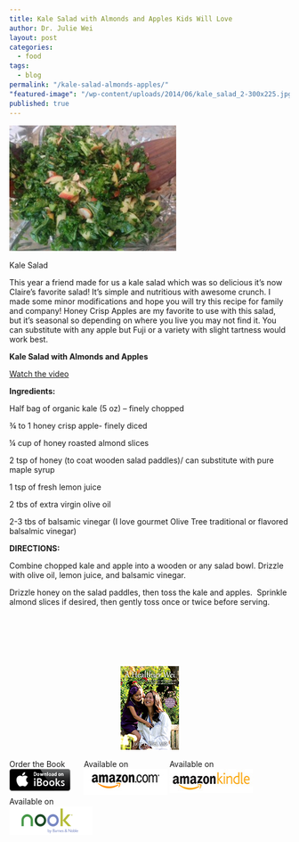 ```yaml
---
title: Kale Salad with Almonds and Apples Kids Will Love
author: Dr. Julie Wei
layout: post
categories: 
  - food
tags: 
  - blog
permalink: "/kale-salad-almonds-apples/"
"featured-image": "/wp-content/uploads/2014/06/kale_salad_2-300x225.jpg"
published: true
---
```


<div id="attachment_1074" style="width: 310px" class="wp-caption alignleft">
  <img class="size-medium wp-image-1074" src="/wp-content/uploads/2014/06/kale_salad_2-300x225.jpg" alt="Kale Salad" width="300" height="225" />
  
  <p class="wp-caption-text">
    Kale Salad
  </p>
</div>

This year a friend made for us a kale salad which was so delicious it’s now Claire’s favorite salad! It’s simple and nutritious with awesome crunch. I made some minor modifications and hope you will try this recipe for family and company! Honey Crisp Apples are my favorite to use with this salad, but it’s seasonal so depending on where you live you may not find it. You can substitute with any apple but Fuji or a variety with slight tartness would work best.

**Kale Salad with Almonds and Apples**

[Watch the video][1]

**Ingredients:**

Half bag of organic kale (5 oz) – finely chopped

¾ to 1 honey crisp apple- finely diced

¼ cup of honey roasted almond slices

2 tsp of honey (to coat wooden salad paddles)/ can substitute with pure maple syrup

1 tsp of fresh lemon juice

2 tbs of extra virgin olive oil

2-3 tbs of balsamic vinegar (I love gourmet Olive Tree traditional or flavored balsalmic vinegar)

**DIRECTIONS:**

Combine chopped kale and apple into a wooden or any salad bowl. Drizzle with olive oil, lemon juice, and balsamic vinegar.

Drizzle honey on the salad paddles, then toss the kale and apples.  Sprinkle almond slices if desired, then gently toss once or twice before serving.

&nbsp;

&nbsp;

&nbsp;

<span style="width:105px;display:table;margin:0 auto;"><a href="the-book/"><img src="/wp-content/uploads/2014/04/AHealthierWei_cover_150.png" /></a></span>

<p style="height:80px">
  <span style="width:130px;display:inline-block;vertical-align:top;"> Order the Book <a href="https://itunes.apple.com/us/book/a-healthier-wei/id806784060?ls=1&mt=11#" target="_blank" > <img class="size-full wp-image-944" alt="Apple iBooks" title="Apple iBooks" src="/wp-content/uploads/2014/02/Download_on_iBooks_Badge_US-UK_110x40_090513.png" width="110" height="40" /></a> </span> <span style="width:150px;display:inline-block;vertical-align:top;">Available on <a href="http://amzn.to/1fSNqeb" target="_blank" > <img class="size-full wp-image-945" alt="Amazon.com" title="Amazon.com" src="/wp-content/uploads/2014/02/amazon_com_logo_160.jpg" width="160" height="47" /> </a> </span> <span  style="width:150px;display:inline-block;vertical-align:top;">Available on <a href="http://amzn.to/1eHEfNl" target="_blank" > <img class="size-full wp-image-946" alt="Amazon Kindle" title="Amazon Kindle" src="/wp-content/uploads/2014/02/kindle_logo_160.jpg" width="160" height="43" /> </a> </span> <span style="width:150px;display:inline-block;vertical-align:top;">Available on <a href="http://www.barnesandnoble.com/w/a-healthier-wei-julie-wei/1118260302?ean=2940148244592&itm=1&usri=2940148244592" target="_blank" > <img class="size-full wp-image-947" alt="Nook" title="Nook" src="/wp-content/uploads/2014/02/nook_logo_160.png" width="160" height="52" /></a> </span>
</p>



 [1]: http://youtu.be/CkEFk4xvx18
 [2]: the-book
